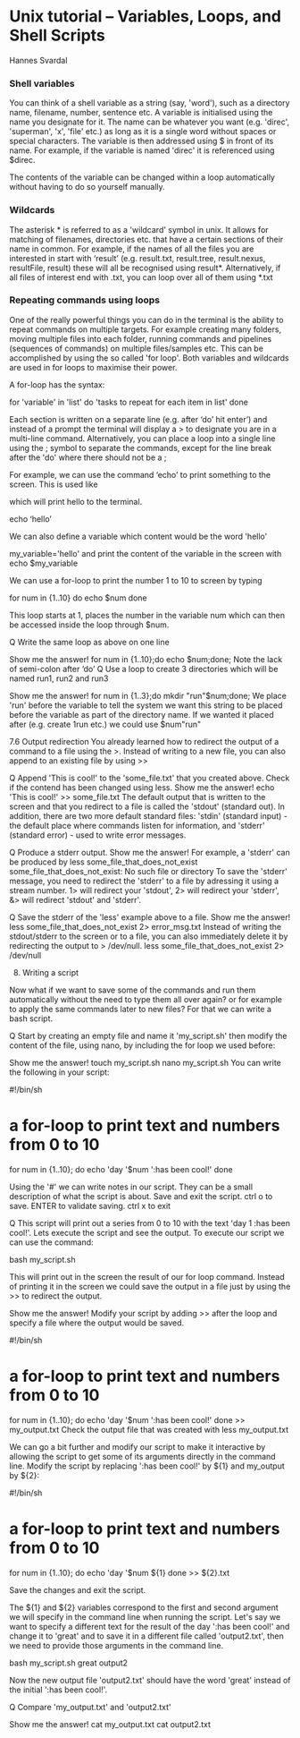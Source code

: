 # Unix tutorial – Variables, Loops, and Shell Scripts
Hannes Svardal





### Shell variables

You can think of a shell variable as a string (say, 'word'), 
such as a directory name, filename, number, sentence etc.
A variable is initialised using the name you designate for it. The name can be whatever you want (e.g. 'direc', 'superman', 'x', 'file' etc.) as long as it is a single word without spaces or special characters. The variable is then addressed using $ in front of its name. For example, if the variable is named 'direc' it is referenced using $direc.

The contents of the variable can be changed within a loop automatically without having to do so yourself manually.

### Wildcards

The asterisk * is referred to as a 'wildcard' symbol in unix. It allows for matching of filenames, directories etc. that have a certain sections of their name in common.
For example, if the names of all the files you are interested in start with ‘result’ (e.g. result.txt, result.tree, result.nexus, resultFile, result) these will all be recognised using result*.
Alternatively, if all files of interest end with .txt, you can loop over all of them using *.txt

### Repeating commands using loops

One of the really powerful things you can do in the terminal is the ability to repeat commands on multiple targets. For example creating many folders, moving multiple files into each folder, running commands and pipelines (sequences of commands) on multiple files/samples etc.
This can be accomplished by using the so called 'for loop'. Both variables and wildcards are used in for loops to maximise their power.

A for-loop has the syntax:

for 'variable' in 'list'
do
'tasks to repeat for each item in list'
done

Each section is written on a separate line (e.g. after ‘do’ hit enter’) and instead of a prompt the terminal will display a > to designate you are in a multi-line command.
Alternatively, you can place a loop into a single line using the ; symbol to separate the commands, except for the line break after the 'do' where there should not be a ;

For example, we can use the command ‘echo’ to print something to the screen. This is used like

which will print hello to the terminal.

echo ‘hello’

We can also define a variable which content would be the word 'hello'

my_variable='hello' and print the content of the variable in the screen with echo $my_variable

We can use a for-loop to print the number 1 to 10 to screen by typing

for num in {1..10}
do
echo $num
done

This loop starts at 1, places the number in the variable num which can then be accessed inside the loop through $num.

Q Write the same loop as above on one line

Show me the answer!
for num in {1..10};do echo $num;done;
Note the lack of semi-colon after ‘do’
Q Use a loop to create 3 directories which will be named run1, run2 and run3

Show me the answer!
for num in {1..3};do mkdir "run"$num;done;
We place 'run' before the variable to tell the system we want this string to be placed before the variable as part of the directory name. If we wanted it placed after (e.g. create 1run etc.) we could use $num"run"


7.6 Output redirection
You already learned how to redirect the output of a command to a file using the >. Instead of writing to a new file, you can also append to an existing file by using >>

Q Append 'This is cool!' to the 'some_file.txt' that you created above. Check if the contend has been changed using less.
Show me the answer!
echo 'This is cool!' >> some_file.txt
The default output that is written to the screen and that you redirect to a file is called the 'stdout' (standard out). In addition, there are two more default standard files: 'stdin' (standard input) - the default place where commands listen for information, and 'stderr' (standard error) - used to write error messages.

Q Produce a stderr output.
Show me the answer!
For example, a 'stderr' can be produced by less some_file_that_does_not_exist
some_file_that_does_not_exist: No such file or directory
To save the 'stderr' message, you need to redirect the 'stderr' to a file by adressing it using a stream number.
1> will redirect your 'stdout',
2> will redirect your 'stderr',
&> will redirect 'stdout' and 'stderr'.

Q Save the stderr of the 'less' example above to a file.
Show me the answer!
less some_file_that_does_not_exist 2> error_msg.txt
Instead of writing the stdout/stderr to the screen or to a file, you can also immediately delete it by redirecting the output to > /dev/null.
less some_file_that_does_not_exist 2> /dev/null


8) Writing a script

Now what if we want to save some of the commands and run them automatically without the need to type them all over again? or for example to apply the same commands later to new files? For that we can write a bash script.

Q Start by creating an empty file and name it 'my_script.sh' then modify the content of the file, using nano, by including the for loop we used before:

Show me the answer!
touch my_script.sh
nano my_script.sh
You can write the following in your script:

#!/bin/sh
# a for-loop to print text and numbers from 0 to 10
for num in {1..10}; do
echo 'day '$num ':has been cool!'
done

Using the '#' we can write notes in our script. They can be a small description of what the script is about.
Save and exit the script. ctrl o to save. ENTER to validate saving. ctrl x to exit

Q This script will print out a series from 0 to 10 with the text 'day 1 :has been cool!'. Lets execute the script and see the output. To execute our script we can use the command:

bash my_script.sh

This will print out in the screen the result of our for loop command.
Instead of printing it in the screen we could save the output in a file just by using the >> to redirect the output.

Show me the answer!
Modify your script by adding >> after the loop and specify a file where the output would be saved.

#!/bin/sh
# a for-loop to print text and numbers from 0 to 10
for num in {1..10}; do
echo 'day '$num ':has been cool!'
done >> my_output.txt
Check the output file that was created with less my_output.txt

We can go a bit further and modify our script to make it interactive by allowing the script to get some of its arguments directly in the command line.
Modify the script by replacing ':has been cool!' by ${1} and my_output by ${2}:

#!/bin/sh
# a for-loop to print text and numbers from 0 to 10
for num in {1..10}; do
echo 'day '$num ${1}
done >> ${2}.txt

Save the changes and exit the script.

The ${1} and ${2} variables correspond to the first and second argument we will specify in the command line when running the script. Let's say we want to specify a different text for the result of the day ':has been cool!' and change it to 'great' and to save it in a different file called 'output2.txt', then we need to provide those arguments in the command line.

bash my_script.sh great output2

Now the new output file 'output2.txt' should have the word 'great' instead of the initial ':has been cool!'.

Q Compare 'my_output.txt' and 'output2.txt'

Show me the answer!
cat my_output.txt
cat output2.txt


